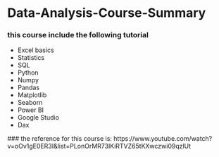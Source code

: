 # Data-Analysis-Course-Summary



### this course include the following tutorial
<ul>
  <li>Excel basics</li>
  <li>Statistics</li>
  <li>SQL</li>
  <li>Python</li>
  <li>Numpy</li>
  <li>Pandas</li>
  <li>Matplotlib</li>
  <li>Seaborn</li>
  <li>Power BI</li>
  <li>Google Studio</li>
  <li>Dax</li>
</ul>
### the reference for this course is: https://www.youtube.com/watch?v=oOv1gE0ER3I&list=PLonOrMR73lKiRTVZ65tKXwczwi09qzlUt
